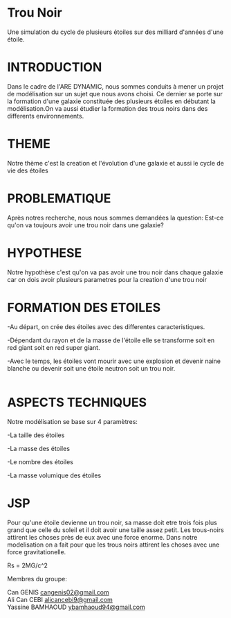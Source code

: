 # Trou Noir

Une simulation du cycle de plusieurs étoiles sur des milliard d'années d'une étoile.

# INTRODUCTION

Dans le cadre de l'ARE DYNAMIC, nous sommes conduits à mener un projet de modélisation sur un sujet que nous avons choisi. Ce dernier se porte sur la formation d'une galaxie constituée des plusieurs étoiles en débutant la modélisation.On va aussi étudier la formation des trous noirs dans des differents environnements.

# THEME

Notre thème c'est la creation et l'évolution d'une galaxie et aussi le cycle de vie des étoiles

# PROBLEMATIQUE

Après notres recherche, nous nous sommes demandées la question: Est-ce qu'on va toujours avoir une trou noir dans une galaxie?

# HYPOTHESE 

Notre hypothèse c'est qu'on va pas avoir une trou noir dans chaque galaxie car on dois avoir plusieurs parametres pour la creation d'une trou noir 




# FORMATION DES ETOILES
-Au départ, on crée des étoiles avec des differentes caracteristiques.

-Dépendant du rayon et de la masse de l'étoile elle se transforme soit en red giant soit en red super giant.

-Avec le temps, les étoiles vont mourir avec une explosion et devenir naine blanche ou devenir soit une étoile neutron soit  un trou noir.

<a href="https://zupimages.net/viewer.php?id=22/13/wqrb.jpg"><img src="https://zupimages.net/up/22/13/wqrb.jpg" alt="" /></a>

# ASPECTS TECHNIQUES
Notre modélisation se base sur 4 paramètres:

-La taille des étoiles

-La masse des étoiles

-Le nombre des étoiles

-La masse volumique des étoiles

# JSP

Pour qu'une étoile devienne un trou noir, sa masse doit etre trois fois plus grand que celle du soleil et il doit avoir une taille assez petit. Les trous-noirs attirent les choses près de eux avec une force enorme. Dans notre modelisation on a fait pour que les trous noirs attirent les choses avec une force gravitationelle.

Rs = 2MG/c^2


Membres du groupe:

Can GENIS cangenis02@gmail.com                       
Ali Can CEBI alicancebi9@gmail.com                     
Yassine BAMHAOUD ybamhaoud94@gmail.com


